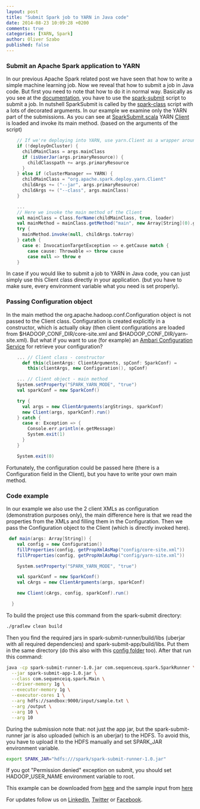 ```yaml
---
layout: post
title: "Submit Spark job to YARN in Java code"
date: 2014-08-23 10:09:28 +0200
comments: true
categories: [YARN, Spark]
author: Oliver Szabo
published: false
---
```

### Submit an Apache Spark application to YARN

In our previous Apache Spark related post we have seen that how to write a simple machine learning job.
Now we reveal that how to submit a job in Java code. But first you need to note that how to do it in normal way.
Basically as you see at the [documentation](https://spark.apache.org/docs/1.0.1/submitting-applications.html), you have to use the [spark-submit](https://github.com/apache/spark/blob/master/bin/spark-submit) script to submit a job. In nutshell SparkSubmit is called
by the [spark-class](https://github.com/apache/spark/blob/master/bin/spark-class) script with a lots of decorated arguments. In our example we examine only the YARN part of the submissions.
As you can see at [SparkSubmit.scala](https://github.com/apache/spark/blob/master/core/src/main/scala/org/apache/spark/deploy/SparkSubmit.scala) YARN [Client](https://github.com/apache/spark/blob/master/yarn/stable/src/main/scala/org/apache/spark/deploy/yarn/Client.scala) is loaded and invoke its main method.
(based on the arguments of the script)

<!-- more -->
```scala
    // If we're deploying into YARN, use yarn.Client as a wrapper around the user class
    if (!deployOnCluster) {
      childMainClass = args.mainClass
      if (isUserJar(args.primaryResource)) {
        childClasspath += args.primaryResource
      }
    } else if (clusterManager == YARN) {
      childMainClass = "org.apache.spark.deploy.yarn.Client"
      childArgs += ("--jar", args.primaryResource)
      childArgs += ("--class", args.mainClass)
    }

    ...
    // Here we invoke the main method of the Client
    val mainClass = Class.forName(childMainClass, true, loader)
    val mainMethod = mainClass.getMethod("main", new Array[String](0).getClass)
    try {
      mainMethod.invoke(null, childArgs.toArray)
    } catch {
      case e: InvocationTargetException => e.getCause match {
        case cause: Throwable => throw cause
        case null => throw e
    }
```

In case if you would like to submit a job to YARN in Java code, you can just simply use this Client class directly in your application.
(but you have to make sure, every environment variable what you need is set properly).

### Passing Configuration object

In the main method the org.apache.hadoop.conf.Configuration object is not passed to the Client class. Configuration is created explicitly in a constructor, which is actually okay (then client configurations are loaded from $HADOOP_CONF_DIR/core-site.xml and $HADOOP_CONF_DIR/yarn-site.xml).
But what if you want to use (for example) an [Ambari Configuration Service](http://blog.sequenceiq.com/blog/2014/07/09/ambari-configuration-service/) for retrieve your configuration?

```scala
    ... // Client class - constructor
      def this(clientArgs: ClientArguments, spConf: SparkConf) =
        this(clientArgs, new Configuration(), spConf)

    ... // Client object - main method
    System.setProperty("SPARK_YARN_MODE", "true")
    val sparkConf = new SparkConf()

    try {
      val args = new ClientArguments(argStrings, sparkConf)
      new Client(args, sparkConf).run()
    } catch {
      case e: Exception => {
        Console.err.println(e.getMessage)
        System.exit(1)
      }
    }

    System.exit(0)
```
Fortunately, the configuration could be passed here (there is a Configuration field in the Client), but you have to write your own main method.
### Code example
In our example we also use the 2 client XMLs as configuration (demonstration purposes only), the main difference here is that we read the properties from the XMLs and filling them in the Configuration.
Then we pass the Configuration object to the Client (which is directly invoked here).
```scala
 def main(args: Array[String]) {
    val config = new Configuration()
    fillProperties(config, getPropXmlAsMap("config/core-site.xml"))
    fillProperties(config, getPropXmlAsMap("config/yarn-site.xml"))

    System.setProperty("SPARK_YARN_MODE", "true")

    val sparkConf = new SparkConf()
    val cArgs = new ClientArguments(args, sparkConf)

    new Client(cArgs, config, sparkConf).run()

  }
```
To build the project use this command from the spark-submit directory:
```bash
./gradlew clean build
```
Then you find the required jars in spark-submit-runner/build/libs (uberjar with all required dependencies) and spark-submit-app/build/libs. Put them in the same directory (do this also with this [config folder](https://github.com/sequenceiq/sequenceiq-samples/tree/master/spark-submit/spark-submit-runner/src/main/resources) too). After that run this command:
```bash
java -cp spark-submit-runner-1.0.jar com.sequenceuq.spark.SparkRunner \
  --jar spark-submit-app-1.0.jar \
  --class com.sequenceiq.spark.Main \
  --driver-memory 1g \
  --executor-memory 1g \
  --executor-cores 1 \
  --arg hdfs://sandbox:9000/input/sample.txt \
  --arg /output \
  --arg 10 \
  --arg 10
```
During the submission note that: not just the app jar, but the spark-submit-runner jar is also uploaded (which is an uberjar) to the HDFS. To avoid this, you have to upload it to the HDFS manually and set SPARK_JAR environment variable.

```bash
export SPARK_JAR="hdfs:///spark/spark-submit-runner-1.0.jar"
```
If you got "Permission denied" exception on submit, you should set HADOOP_USER_NAME environment variable to root.

This example can be downloaded from [here](https://github.com/sequenceiq/sequenceiq-samples/tree/master/spark-submit) and the sample input from [here](https://raw.githubusercontent.com/sequenceiq/sequenceiq-samples/master/spark-clustering/data/input.txt)

For updates follow us on [LinkedIn](https://www.linkedin.com/company/sequenceiq/), [Twitter](https://twitter.com/sequenceiq) or [Facebook](https://www.facebook.com/sequenceiq).
